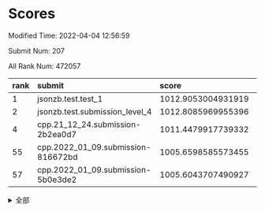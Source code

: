 # Scores

Modified Time: 2022-04-04 12:56:59

Submit Num: 207

All Rank Num: 472057

| rank |               submit               |       score        |       sigma        | pk_num |
| :--- | :--------------------------------- | :----------------- | :----------------- | :----- |
| 1    | jsonzb.test.test_1                 | 1012.9053004931919 | 0.8159030772055307 | 9122   |
| 2    | jsonzb.test.submission_level_4     | 1012.8085969955396 | 0.7814171070299251 | 9125   |
| 4    | cpp.21_12_24.submission-2b2ea0d7   | 1011.4479917739332 | 0.8079622044633938 | 9122   |
| 55   | cpp.2022_01_09.submission-816672bd | 1005.6598585573455 | 0.7176694565259086 | 9124   |
| 57   | cpp.2022_01_09.submission-5b0e3de2 | 1005.6043707490927 | 0.714575226814972  | 9118   |


<details>
<summary>全部</summary>

| rank |                 submit                 |       score        |       sigma        | pk_num |
| :--- | :------------------------------------- | :----------------- | :----------------- | :----- |
| 1    | jsonzb.test.test_1                     | 1012.9053004931919 | 0.8159030772055307 | 9122   |
| 2    | jsonzb.test.submission_level_4         | 1012.8085969955396 | 0.7814171070299251 | 9125   |
| 3    | gobigger.level_3.submission_level_3_5  | 1011.4900418956626 | 0.7864530225637771 | 9122   |
| 4    | cpp.21_12_24.submission-2b2ea0d7       | 1011.4479917739332 | 0.8079622044633938 | 9122   |
| 5    | gobigger.level_3.submission_level_3_7  | 1011.3927068983818 | 0.7723206581318527 | 9118   |
| 6    | gobigger.level_3.submission_level_3_21 | 1011.2508762264406 | 0.7424797997476741 | 9123   |
| 7    | gobigger.level_3.submission_level_3_25 | 1011.0811870130676 | 0.7789074076122242 | 9120   |
| 8    | gobigger.level_3.submission_level_3_31 | 1011.0087889553214 | 0.7647463156365114 | 9122   |
| 9    | gobigger.level_3.submission_level_3_1  | 1010.9800415922164 | 0.7852994572450132 | 9127   |
| 10   | gobigger.level_3.submission_level_3_26 | 1010.9038209346967 | 0.7867901198548638 | 9120   |
| 11   | gobigger.level_3.submission_level_3_36 | 1010.7104003049145 | 0.7502121684273836 | 9124   |
| 12   | gobigger.level_3.submission_level_3_18 | 1010.4989290279896 | 0.7562910622997282 | 9119   |
| 13   | gobigger.level_3.submission_level_3_30 | 1010.4606069063664 | 0.7683040669106362 | 9126   |
| 14   | gobigger.level_3.submission_level_3_42 | 1010.4573134399616 | 0.7569977007307329 | 9127   |
| 15   | gobigger.level_3.submission_level_3_43 | 1010.4356986402645 | 0.77417033157833   | 9119   |
| 16   | gobigger.level_3.submission_level_3_39 | 1010.3481371817173 | 0.7474234439922278 | 9123   |
| 17   | gobigger.level_3.submission_level_3_33 | 1010.2895172124289 | 0.744918210047979  | 9124   |
| 18   | gobigger.level_3.submission_level_3_0  | 1010.1937364763398 | 0.7658741286110596 | 9121   |
| 19   | gobigger.level_3.submission_level_3_45 | 1010.1771706109568 | 0.7460636556905138 | 9122   |
| 20   | gobigger.level_3.submission_level_3_48 | 1010.162374923956  | 0.7425043560315107 | 9123   |
| 21   | gobigger.level_3.submission_level_3_2  | 1010.1383751004038 | 0.7653618696016521 | 9126   |
| 22   | gobigger.level_3.submission_level_3_49 | 1010.0513115804218 | 0.7378160030624157 | 9124   |
| 23   | gobigger.level_3.submission_level_3_44 | 1010.0259649042717 | 0.7642878296707273 | 9121   |
| 24   | gobigger.level_3.submission_level_3_16 | 1009.9566601057306 | 0.747044069764097  | 9128   |
| 25   | gobigger.level_3.submission_level_3_12 | 1009.930859728754  | 0.7387719470685208 | 9126   |
| 26   | gobigger.level_3.submission_level_3_11 | 1009.9119327075156 | 0.7730634998404337 | 9121   |
| 27   | gobigger.level_3.submission_level_3_23 | 1009.870224953156  | 0.7557179599548228 | 9123   |
| 28   | gobigger.level_3.submission_level_3_22 | 1009.832794053342  | 0.777677614715299  | 9120   |
| 29   | gobigger.level_3.submission_level_3_24 | 1009.8236940886094 | 0.7653843021611406 | 9124   |
| 30   | gobigger.level_3.submission_level_3_20 | 1009.7659997736271 | 0.7430912448843678 | 9123   |
| 31   | gobigger.level_3.submission_level_3_27 | 1009.6767081205157 | 0.7337613905335566 | 9116   |
| 32   | gobigger.level_3.submission_level_3_28 | 1009.6758512395305 | 0.7551926533895503 | 9126   |
| 33   | gobigger.level_3.submission_level_3_35 | 1009.667318535976  | 0.7302201111385308 | 9126   |
| 34   | gobigger.level_3.submission_level_3_32 | 1009.6078556998668 | 0.7748002482484169 | 9125   |
| 35   | gobigger.level_3.submission_level_3_47 | 1009.5098261804495 | 0.7569318438346547 | 9125   |
| 36   | gobigger.level_3.submission_level_3_40 | 1009.4988966950617 | 0.741189214373358  | 9124   |
| 37   | gobigger.level_3.submission_level_3_41 | 1009.495974738621  | 0.7334251388819374 | 9123   |
| 38   | gobigger.level_3.submission_level_3_15 | 1009.4595352360145 | 0.7613157657807047 | 9118   |
| 39   | gobigger.level_3.submission_level_3_13 | 1009.4033993784853 | 0.7706933641124285 | 9125   |
| 40   | gobigger.level_3.submission_level_3_6  | 1009.3628121514316 | 0.7475261687552215 | 9120   |
| 41   | gobigger.level_3.submission_level_3_37 | 1009.3205373375434 | 0.7329879171022448 | 9126   |
| 42   | gobigger.level_3.submission_level_3_38 | 1009.2402129357392 | 0.7483828839831455 | 9123   |
| 43   | gobigger.level_3.submission_level_3_9  | 1009.2384980666384 | 0.747965972278816  | 9123   |
| 44   | gobigger.level_3.submission_level_3_3  | 1009.2293959871308 | 0.7462971864327574 | 9124   |
| 45   | gobigger.level_3.submission_level_3_10 | 1009.2052293104466 | 0.7424244130168112 | 9123   |
| 46   | gobigger.level_3.submission_level_3_17 | 1009.1244134013043 | 0.7353091229275976 | 9117   |
| 47   | gobigger.level_3.submission_level_3_14 | 1009.1029977843374 | 0.7428587158300218 | 9124   |
| 48   | gobigger.level_3.submission_level_3_8  | 1009.100223849927  | 0.7555054513063504 | 9125   |
| 49   | gobigger.level_3.submission_level_3_4  | 1009.025173465584  | 0.7297163199131471 | 9121   |
| 50   | gobigger.level_3.submission_level_3_46 | 1008.8952942825159 | 0.7547683637385845 | 9120   |
| 51   | gobigger.level_3.submission_level_3_19 | 1008.7074383621051 | 0.7625852127274193 | 9121   |
| 52   | gobigger.level_3.submission_level_3_29 | 1008.5929234757813 | 0.7383237162307303 | 9116   |
| 53   | gobigger.level_3.submission_level_3_34 | 1008.3849368186701 | 0.7411646009053772 | 9124   |
| 54   | gobigger.level_1.submission_level_1_11 | 1005.8923178915244 | 0.7454049566535402 | 9123   |
| 55   | cpp.2022_01_09.submission-816672bd     | 1005.6598585573455 | 0.7176694565259086 | 9124   |
| 56   | gobigger.level_1.submission_level_1_46 | 1005.618970817447  | 0.7267067350820877 | 9127   |
| 57   | cpp.2022_01_09.submission-5b0e3de2     | 1005.6043707490927 | 0.714575226814972  | 9118   |
| 58   | gobigger.level_1.submission_level_1_35 | 1004.9011361977394 | 0.7163497695556194 | 9125   |
| 59   | gobigger.level_1.submission_level_1_34 | 1004.8959352272226 | 0.7159390683817797 | 9125   |
| 60   | gobigger.level_1.submission_level_1_42 | 1004.8509609618878 | 0.73302271998942   | 9120   |
| 61   | gobigger.level_1.submission_level_1_31 | 1004.824469912925  | 0.7177068696966403 | 9120   |
| 62   | gobigger.level_1.submission_level_1_26 | 1004.649951688527  | 0.717580652787043  | 9127   |
| 63   | gobigger.level_1.submission_level_1_24 | 1004.376483902471  | 0.714431707946254  | 9117   |
| 64   | gobigger.level_1.submission_level_1_4  | 1004.2825387494911 | 0.7180938672688728 | 9125   |
| 65   | gobigger.level_1.submission_level_1_39 | 1004.1992775387965 | 0.7162406821480962 | 9124   |
| 66   | gobigger.level_1.submission_level_1_48 | 1004.1116763901355 | 0.7179389107638755 | 9122   |
| 67   | gobigger.level_1.submission_level_1_15 | 1003.9791129577002 | 0.7094785071601579 | 9121   |
| 68   | gobigger.level_1.submission_level_1_33 | 1003.8857492713372 | 0.7129219932323902 | 9124   |
| 69   | gobigger.level_1.submission_level_1_36 | 1003.6747951423149 | 0.7139392496687227 | 9122   |
| 70   | gobigger.level_1.submission_level_1_10 | 1003.664232069295  | 0.7213363047862857 | 9115   |
| 71   | gobigger.level_1.submission_level_1_38 | 1003.649005685656  | 0.7178659954926133 | 9124   |
| 72   | gobigger.level_1.submission_level_1_22 | 1003.6292783322723 | 0.7271726645211994 | 9119   |
| 73   | gobigger.level_1.submission_level_1_8  | 1003.5668545339865 | 0.7244977292384323 | 9125   |
| 74   | gobigger.level_1.submission_level_1_2  | 1003.5287798259624 | 0.7174931588387605 | 9121   |
| 75   | gobigger.level_1.submission_level_1_43 | 1003.5272857045954 | 0.7268374118204246 | 9119   |
| 76   | gobigger.level_1.submission_level_1_9  | 1003.5268541772085 | 0.7149570089680617 | 9120   |
| 77   | gobigger.level_1.submission_level_1_32 | 1003.4986228972606 | 0.7030575281207408 | 9117   |
| 78   | gobigger.level_1.submission_level_1_21 | 1003.4984776407218 | 0.7159613228457254 | 9119   |
| 79   | gobigger.level_1.submission_level_1_5  | 1003.4726054987694 | 0.7131420905592313 | 9124   |
| 80   | gobigger.level_1.submission_level_1_44 | 1003.4723351850322 | 0.7228073097805185 | 9125   |
| 81   | gobigger.level_1.submission_level_1_13 | 1003.3929800303367 | 0.7214832444074408 | 9121   |
| 82   | gobigger.level_1.submission_level_1_30 | 1003.3327273855058 | 0.7152472264179307 | 9120   |
| 83   | gobigger.level_1.submission_level_1_19 | 1003.3282425332951 | 0.7324776584785567 | 9122   |
| 84   | gobigger.level_1.submission_level_1_17 | 1003.3226856139931 | 0.7220075814425134 | 9118   |
| 85   | gobigger.level_1.submission_level_1_12 | 1003.165941448228  | 0.7238757731183542 | 9118   |
| 86   | gobigger.level_1.submission_level_1_49 | 1003.0145929375249 | 0.7193824907374277 | 9124   |
| 87   | gobigger.level_1.submission_level_1_37 | 1003.0002155090625 | 0.7286914382984248 | 9121   |
| 88   | gobigger.level_1.submission_level_1_3  | 1002.9932130110528 | 0.716516541946196  | 9118   |
| 89   | gobigger.level_1.submission_level_1_29 | 1002.9777857771936 | 0.7125710729597907 | 9121   |
| 90   | gobigger.level_1.submission_level_1_25 | 1002.9735390220018 | 0.7094506161843314 | 9121   |
| 91   | gobigger.level_1.submission_level_1_45 | 1002.9588043375468 | 0.7082681438544175 | 9123   |
| 92   | gobigger.level_1.submission_level_1_27 | 1002.901896296084  | 0.7201056712612992 | 9128   |
| 93   | gobigger.level_1.submission_level_1_14 | 1002.8244231044887 | 0.7063339495594078 | 9125   |
| 94   | gobigger.level_1.submission_level_1_20 | 1002.7597994269624 | 0.7281189728590823 | 9122   |
| 95   | gobigger.level_1.submission_level_1_18 | 1002.7139052810252 | 0.7131614949817033 | 9121   |
| 96   | gobigger.level_1.submission_level_1_41 | 1002.5482909153594 | 0.7118376165969504 | 9123   |
| 97   | gobigger.level_1.submission_level_1_47 | 1002.5350459908643 | 0.7201027706028624 | 9121   |
| 98   | gobigger.level_1.submission_level_1_0  | 1002.365230035801  | 0.7127404134028634 | 9124   |
| 99   | gobigger.level_1.submission_level_1_16 | 1002.3510382204511 | 0.7105430383032955 | 9122   |
| 100  | gobigger.level_1.submission_level_1_40 | 1002.3471109655732 | 0.7186428732752027 | 9120   |
| 101  | gobigger.level_1.submission_level_1_23 | 1002.3065776170482 | 0.7150599969638183 | 9121   |
| 102  | gobigger.level_1.submission_level_1_6  | 1002.2518375201943 | 0.7140805613137111 | 9115   |
| 103  | gobigger.level_1.submission_level_1_7  | 1002.2359273542148 | 0.7089135569390622 | 9123   |
| 104  | gobigger.level_1.submission_level_1_1  | 1002.1827632866189 | 0.7100959877094788 | 9120   |
| 105  | gobigger.level_1.submission_level_1_28 | 1001.8840972072614 | 0.712163543298302  | 9121   |
| 106  | gobigger.random.submission_random_27   | 997.1000091932204  | 0.7107826032706422 | 9118   |
| 107  | gobigger.random.submission_random_31   | 997.065520430868   | 0.703935102272953  | 9125   |
| 108  | gobigger.random.submission_random_34   | 996.9753760440719  | 0.7134160785342502 | 9122   |
| 109  | gobigger.random.submission_random_3    | 996.9287793695339  | 0.7128408587352892 | 9116   |
| 110  | gobigger.random.submission_random_5    | 996.7712126489118  | 0.7109422044347783 | 9119   |
| 111  | gobigger.random.submission_random_1    | 996.649088921829   | 0.7212498994803916 | 9114   |
| 112  | gobigger.random.submission_random_0    | 996.569069160789   | 0.7160702309965996 | 9118   |
| 113  | gobigger.random.submission_random_12   | 996.5148336979946  | 0.7111137645872793 | 9124   |
| 114  | gobigger.random.submission_random_37   | 996.5108410003496  | 0.7123059800180159 | 9123   |
| 115  | gobigger.random.submission_random_21   | 996.4635513129482  | 0.7153705644969133 | 9123   |
| 116  | gobigger.random.submission_random_39   | 996.4567244021758  | 0.7176210418539668 | 9122   |
| 117  | gobigger.random.submission_random_8    | 996.4242889577276  | 0.7099112785283769 | 9121   |
| 118  | gobigger.random.submission_random_26   | 996.3555104046535  | 0.6966658378215076 | 9126   |
| 119  | gobigger.random.submission_random_16   | 996.3097842990594  | 0.7000819650238674 | 9120   |
| 120  | gobigger.random.submission_random_44   | 996.3047378968715  | 0.7026343086762716 | 9124   |
| 121  | gobigger.random.submission_random_45   | 996.2875461191787  | 0.7091854418162173 | 9124   |
| 122  | gobigger.random.submission_random_9    | 996.2801562755442  | 0.7092122108340106 | 9122   |
| 123  | gobigger.random.submission_random_38   | 996.2078397864669  | 0.7180362283805204 | 9115   |
| 124  | gobigger.random.submission_random_7    | 996.1446494636108  | 0.7098948688856547 | 9126   |
| 125  | gobigger.random.submission_random_24   | 996.0563309942289  | 0.704105575389544  | 9119   |
| 126  | gobigger.random.submission_random_22   | 996.0492974366911  | 0.7134268799328565 | 9118   |
| 127  | gobigger.random.submission_random_33   | 996.0260662783022  | 0.712138777915212  | 9116   |
| 128  | gobigger.random.submission_random_25   | 996.0121930728312  | 0.7111396985106004 | 9117   |
| 129  | gobigger.random.submission_random_35   | 995.9788269774588  | 0.7157915097266334 | 9121   |
| 130  | gobigger.random.submission_random_42   | 995.9674013279085  | 0.7064702813014352 | 9124   |
| 131  | gobigger.random.submission_random_40   | 995.9275976269648  | 0.7030362447671428 | 9117   |
| 132  | gobigger.random.submission_random_23   | 995.9245292241853  | 0.7233258895627059 | 9120   |
| 133  | gobigger.random.submission_random_19   | 995.9192838171448  | 0.7026758217281535 | 9122   |
| 134  | gobigger.random.submission_random_20   | 995.9112669115808  | 0.7071068245404044 | 9117   |
| 135  | gobigger.random.submission_random_30   | 995.9109360320177  | 0.703556119044408  | 9118   |
| 136  | gobigger.random.submission_random_47   | 995.8657694896715  | 0.710755100464522  | 9119   |
| 137  | gobigger.random.submission_random_4    | 995.8215331386424  | 0.7212597559501979 | 9122   |
| 138  | gobigger.random.submission_random_49   | 995.7692389943095  | 0.7123609610692437 | 9125   |
| 139  | gobigger.random.submission_random_36   | 995.7041664799801  | 0.7123583313222775 | 9123   |
| 140  | gobigger.random.submission_random_29   | 995.6942305594999  | 0.7124997592411269 | 9119   |
| 141  | gobigger.random.submission_random_14   | 995.6679443033411  | 0.6959407687365634 | 9119   |
| 142  | gobigger.random.submission_random_41   | 995.6578295658993  | 0.7214804869181404 | 9126   |
| 143  | gobigger.random.submission_random_17   | 995.6541578727921  | 0.706714665473637  | 9120   |
| 144  | gobigger.random.submission_random_2    | 995.6283578097477  | 0.7116056371565302 | 9122   |
| 145  | gobigger.random.submission_random_43   | 995.6030923665395  | 0.7364074010793827 | 9123   |
| 146  | gobigger.random.submission_random_28   | 995.55938257198    | 0.7100131642320089 | 9123   |
| 147  | gobigger.random.submission_random_10   | 995.5171231177027  | 0.7031991595625258 | 9122   |
| 148  | gobigger.random.submission_random_46   | 995.448980225382   | 0.7152348399362946 | 9124   |
| 149  | gobigger.random.submission_random_11   | 995.3943017613718  | 0.710886431099537  | 9123   |
| 150  | gobigger.random.submission_random_32   | 995.3368785681569  | 0.7241713621670246 | 9123   |
| 151  | gobigger.random.submission_random_15   | 995.1983443687225  | 0.7202006593915079 | 9114   |
| 152  | gobigger.random.submission_random_13   | 995.1724586271913  | 0.7167584883482685 | 9122   |
| 153  | gobigger.random.submission_random_18   | 995.1251593965904  | 0.7344911214608082 | 9126   |
| 154  | gobigger.level_2.submission_level_2_26 | 994.7458260565049  | 0.7279012952308656 | 9122   |
| 155  | gobigger.random.submission_random_48   | 994.6585087111744  | 0.723800534408324  | 9127   |
| 156  | gobigger.random.submission_random_6    | 994.6562799349123  | 0.72102872431553   | 9123   |
| 157  | gobigger.level_2.submission_level_2_20 | 994.1512438864835  | 0.7359195613046511 | 9123   |
| 158  | gobigger.level_2.submission_level_2_0  | 993.5445772177676  | 0.7341287529019188 | 9120   |
| 159  | gobigger.level_2.submission_level_2_17 | 993.4716376956745  | 0.7262814977280573 | 9121   |
| 160  | gobigger.level_2.submission_level_2_37 | 993.3238253879902  | 0.7320277900345753 | 9118   |
| 161  | gobigger.level_2.submission_level_2_33 | 993.3139178948633  | 0.7215783016754448 | 9124   |
| 162  | gobigger.level_2.submission_level_2_23 | 993.3039623245865  | 0.7415046817626237 | 9126   |
| 163  | gobigger.level_2.submission_level_2_44 | 993.2858015076944  | 0.7523916442186938 | 9127   |
| 164  | gobigger.level_2.submission_level_2_5  | 993.2608499505727  | 0.764277697910791  | 9129   |
| 165  | gobigger.level_2.submission_level_2_2  | 993.2594532483523  | 0.7444740917248999 | 9125   |
| 166  | gobigger.level_2.submission_level_2_8  | 993.2432698013455  | 0.7314868535976199 | 9125   |
| 167  | gobigger.level_2.submission_level_2_42 | 993.2035010267053  | 0.7454572460470221 | 9130   |
| 168  | gobigger.level_2.submission_level_2_21 | 993.0874471234163  | 0.7536585219781634 | 9123   |
| 169  | gobigger.level_2.submission_level_2_32 | 992.9532719086895  | 0.7313777154341071 | 9120   |
| 170  | gobigger.level_2.submission_level_2_3  | 992.897514493333   | 0.7503735847021009 | 9120   |
| 171  | gobigger.level_2.submission_level_2_30 | 992.8126224563874  | 0.7482531443221347 | 9125   |
| 172  | gobigger.level_2.submission_level_2_40 | 992.6470594106534  | 0.730091511872691  | 9127   |
| 173  | gobigger.level_2.submission_level_2_35 | 992.6431896278821  | 0.7564044561840887 | 9119   |
| 174  | gobigger.level_2.submission_level_2_25 | 992.4034669104998  | 0.719477475831754  | 9122   |
| 175  | gobigger.level_2.submission_level_2_12 | 992.3989815428388  | 0.7332559975697267 | 9126   |
| 176  | gobigger.level_2.submission_level_2_41 | 992.3257754336067  | 0.7490347421754758 | 9117   |
| 177  | gobigger.level_2.submission_level_2_6  | 992.2866494846445  | 0.7607044219993976 | 9125   |
| 178  | gobigger.level_2.submission_level_2_46 | 992.2765577875614  | 0.7471412887796199 | 9122   |
| 179  | gobigger.level_2.submission_level_2_9  | 992.2043450440736  | 0.7423670943568997 | 9119   |
| 180  | gobigger.level_2.submission_level_2_29 | 992.1750854899132  | 0.7473423773685222 | 9115   |
| 181  | gobigger.level_2.submission_level_2_15 | 992.0894970308947  | 0.7468299729999319 | 9122   |
| 182  | gobigger.level_2.submission_level_2_49 | 992.0510137932064  | 0.7420056680877916 | 9121   |
| 183  | gobigger.level_2.submission_level_2_19 | 991.9270220531068  | 0.7429443950872419 | 9123   |
| 184  | gobigger.level_2.submission_level_2_1  | 991.7444135313694  | 0.7455015742983306 | 9124   |
| 185  | gobigger.level_2.submission_level_2_47 | 991.6216952175535  | 0.7351019357981707 | 9125   |
| 186  | gobigger.level_2.submission_level_2_7  | 991.6125701102001  | 0.7399871380977969 | 9122   |
| 187  | gobigger.level_2.submission_level_2_22 | 991.5347955786161  | 0.7456710785593199 | 9124   |
| 188  | gobigger.level_2.submission_level_2_43 | 991.534224448945   | 0.7484457013958639 | 9120   |
| 189  | gobigger.level_2.submission_level_2_18 | 991.5042753210852  | 0.7607040262253053 | 9121   |
| 190  | gobigger.level_2.submission_level_2_38 | 991.4301444535848  | 0.7451586166660492 | 9121   |
| 191  | gobigger.level_2.submission_level_2_13 | 991.4287136070573  | 0.7542700554336003 | 9120   |
| 192  | gobigger.level_2.submission_level_2_45 | 991.4138391507101  | 0.7393094184805474 | 9121   |
| 193  | gobigger.level_2.submission_level_2_4  | 991.402994418496   | 0.7473816795584887 | 9117   |
| 194  | gobigger.level_2.submission_level_2_31 | 991.3999554464234  | 0.7421497845476203 | 9121   |
| 195  | gobigger.level_2.submission_level_2_14 | 991.3368156913497  | 0.7607613441910815 | 9120   |
| 196  | gobigger.level_2.submission_level_2_39 | 991.3162792859243  | 0.770750196711075  | 9121   |
| 197  | gobigger.level_2.submission_level_2_36 | 991.1464717733952  | 0.7678665555519587 | 9121   |
| 198  | gobigger.level_2.submission_level_2_27 | 991.0002134058312  | 0.7696311294204492 | 9117   |
| 199  | gobigger.level_2.submission_level_2_48 | 990.9844882349969  | 0.7616556159789274 | 9122   |
| 200  | gobigger.level_2.submission_level_2_24 | 990.9314691208805  | 0.7285921456894662 | 9120   |
| 201  | gobigger.level_2.submission_level_2_10 | 990.8173206062736  | 0.76901268057558   | 9125   |
| 202  | gobigger.level_2.submission_level_2_16 | 990.7552614507414  | 0.7662853947113365 | 9125   |
| 203  | gobigger.level_2.submission_level_2_34 | 990.7369140537311  | 0.7756849512792477 | 9113   |
| 204  | gobigger.level_2.submission_level_2_11 | 990.1226064915207  | 0.7759079479621964 | 9124   |
| 205  | gobigger.level_2.submission_level_2_28 | 989.8930405917649  | 0.7963587949590903 | 9123   |
| 206  | gobigger.none.submission_none_1        | 978.2235044080772  | 1.235747097022135  | 9125   |
| 207  | gobigger.none.submission_none_0        | 974.9416969921828  | 1.4662954695917443 | 9122   |

</details>
